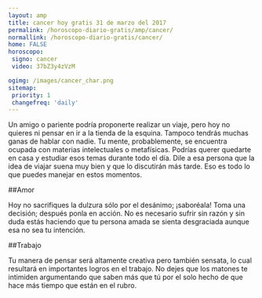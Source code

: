 ```yaml
---
layout: amp
title: cancer hoy gratis 31 de marzo del 2017 
permalink: /horoscopo-diario-gratis/amp/cancer/
normallink: /horoscopo-diario-gratis/cancer/
home: FALSE
horoscopo:
 signo: cancer
 video: 37bZ3y4zVzM

ogimg: /images/cancer_char.png
sitemap:
 priority: 1
 changefreq: 'daily'
---
```



Un amigo o pariente podría proponerte realizar un viaje, pero hoy no quieres ni pensar en ir a la tienda de la esquina. Tampoco tendrás muchas ganas de hablar con nadie. Tu mente, probablemente, se encuentra ocupada con materias intelectuales o metafísicas. Podrías querer quedarte en casa y estudiar esos temas durante todo el día. Dile a esa persona que la idea de viajar suena muy bien y que lo discutirán más tarde. Eso es todo lo que puedes manejar en estos momentos.

##Amor

Hoy no sacrifiques la dulzura sólo por el desánimo; ¡saboréala! Toma una decisión; después ponla en acción. No es necesario sufrir sin razón y sin duda estás haciendo que tu persona amada se sienta desgraciada aunque esa no sea tu intención.

##Trabajo

Tu manera de pensar será altamente creativa pero también sensata, lo cual resultará en importantes logros en el trabajo. No dejes que los matones te intimiden argumentando que saben más que tú por el solo hecho de que hace más tiempo que están en el rubro.